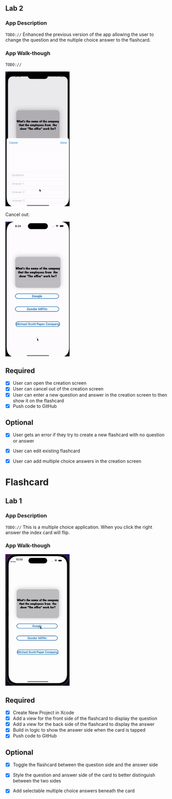 ## Lab 2

### App Description
`TODO://` Enhanced the previous version of the app allowing the user to change the question and the nultiple choice answer to the flashcard. 

### App Walk-though
`TODO://`

<img src="https://github.com/Edv23/Flashcards/blob/main/ezgif.com-gif-maker%20(1).gif" width=200><br>

Cancel out: 

<img src="https://github.com/Edv23/Flashcards/blob/main/ezgif.com-gif-maker%20(2).gif" width=200><br>

## Required
- [x] User can open the creation screen
- [x] User can cancel out of the creation screen
- [x] User can enter a new question and answer in the creation screen to then show it on the flashcard
- [x] Push code to GitHub
## Optional
- [x] User gets an error if they try to create a new flashcard with no question or answer
- [x] User can edit existing flashcard
- [x] User can add multiple choice answers in the creation screen


# Flashcard
## Lab 1

### App Description
`TODO://` This is a multiple choice application. When you click the right answer the index card will flip. 

### App Walk-though

<img src="https://github.com/Edv23/Flashcards/blob/main/ezgif.com-gif-maker.gif" width=200><br>

## Required
- [x] Create New Project in Xcode
- [x] Add a view for the front side of the flashcard to display the question
- [x] Add a view for the back side of the flashcard to display the answer
- [x] Build in logic to show the answer side when the card is tapped
- [x] Push code to GitHub
## Optional
- [X] Toggle the flashcard between the question side and the answer side
- [x] Style the question and answer side of the card to better distinguish between the two sides
- [x] Add selectable multiple choice answers beneath the card

